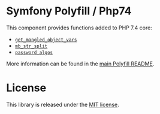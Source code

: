 Symfony Polyfill / Php74
========================

This component provides functions added to PHP 7.4 core:

- [`get_mangled_object_vars`](https://php.net/get_mangled_object_vars)
- [`mb_str_split`](https://php.net/mb_str_split)
- [`password_algos`](https://php.net/password_algos)

More information can be found in the
[main Polyfill README](https://github.com/symfony/polyfill/blob/main/README.md).

License
=======

This library is released under the [MIT license](LICENSE).
